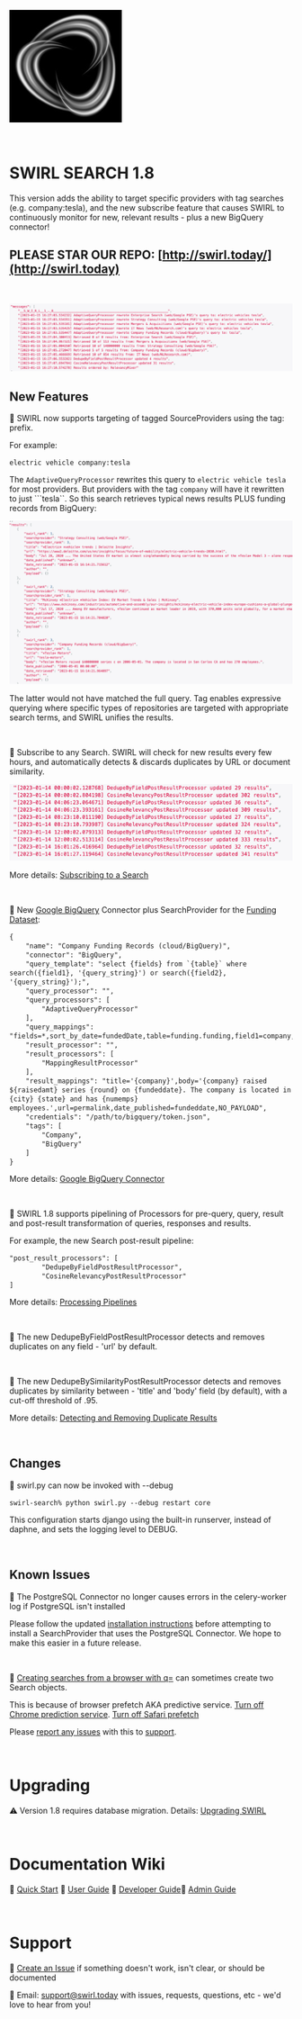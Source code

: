 ![SWIRL Logo](./images/swirl_logo_notext_200.jpg)

<br/>

# SWIRL SEARCH 1.8

This version adds the ability to target specific providers with tag searches (e.g. company:tesla), and the new subscribe feature that causes SWIRL to continuously monitor for new, relevant results - plus a new BigQuery connector!

## PLEASE STAR OUR REPO: [http://swirl.today/](http://swirl.today)

<br/>

![SWIRL company tag search](images/swirl_tag_search.png)

## New Features

:small_blue_diamond: SWIRL now supports targeting of tagged SourceProviders using the tag: prefix. 

For example:

```
electric vehicle company:tesla
```

The ```AdaptiveQueryProcessor``` rewrites this query to ```electric vehicle tesla``` for most providers. But providers with the tag ```company``` will have it rewritten to just ```tesla``. So this search retrieves typical news results PLUS funding records from BigQuery:

![SWIRL company tag search results](images/swirl_tag_search_results.png)

The latter would not have matched the full query. Tag enables expressive querying where specific types of repositories are targeted with appropriate search terms, and SWIRL unifies the results.

<br/>

:small_blue_diamond: Subscribe to any Search. SWIRL will check for new results every few hours, and automatically detects & discards duplicates by URL or document similarity.

![SWIRL subscribe messages](images/swirl_subscribe.png)

More details: [Subscribing to a Search](https://github.com/sidprobstein/swirl-search/wiki/2.-User-Guide#subscribing-to-a-search)

<br/>

:small_blue_diamond: New [Google BigQuery](https://github.com/sidprobstein/swirl-search/wiki/3.-Developer-Guide#bigquery) Connector plus SearchProvider for the [Funding Dataset](https://github.com/sidprobstein/swirl-search/wiki/3.-Developer-Guide#funding-data-set):

```
{
    "name": "Company Funding Records (cloud/BigQuery)",
    "connector": "BigQuery",
    "query_template": "select {fields} from `{table}` where search({field1}, '{query_string}') or search({field2}, '{query_string}');",
    "query_processor": "",
    "query_processors": [
        "AdaptiveQueryProcessor"
    ],
    "query_mappings": "fields=*,sort_by_date=fundedDate,table=funding.funding,field1=company,field2=city",
    "result_processor": "",
    "result_processors": [
        "MappingResultProcessor"
    ],
    "result_mappings": "title='{company}',body='{company} raised ${raisedamt} series {round} on {fundeddate}. The company is located in {city} {state} and has {numemps} employees.',url=permalink,date_published=fundeddate,NO_PAYLOAD",
    "credentials": "/path/to/bigquery/token.json",
    "tags": [
        "Company",
        "BigQuery"
    ]
}
```

More details: [Google BigQuery Connector](https://github.com/sidprobstein/swirl-search/wiki/3.-Developer-Guide#bigquery)

<br/>

:small_blue_diamond: SWIRL 1.8 supports pipelining of Processors for pre-query, query, result and post-result transformation of queries, responses and results.

For example, the new Search post-result pipeline:

```
"post_result_processors": [
        "DedupeByFieldPostResultProcessor",
        "CosineRelevancyPostResultProcessor"
]
```

More details: [Processing Pipelines](https://github.com/sidprobstein/swirl-search/wiki/3.-Developer-Guide#processing-pipelines)

<br/>

:small_blue_diamond: The new DedupeByFieldPostResultProcessor detects and removes duplicates on any field - 'url' by default.

<br/>

:small_blue_diamond: The new DedupeBySimilarityPostResultProcessor detects and removes duplicates by similarity between - 'title' and 'body' field (by default), with a cut-off threshold of .95.

More details: [Detecting and Removing Duplicate Results](https://github.com/sidprobstein/swirl-search/wiki/2.-User-Guide#detecting-and-removing-duplicate-results)

<br/>

## Changes

:small_blue_diamond: swirl.py can now be invoked with --debug

```
swirl-search% python swirl.py --debug restart core
```

This configuration starts django using the built-in runserver, instead of daphne, and sets the logging level to DEBUG.

<br/>

## Known Issues

:small_blue_diamond: The PostgreSQL Connector no longer causes errors in the celery-worker log if PostgreSQL isn't installed

Please follow the updated [installation instructions](https://github.com/sidprobstein/swirl-search/wiki/3.-Developer-Guide#installing-the-postgresql-driver) before attempting to install a SearchProvider that uses the PostgreSQL Connector. We hope to make this easier in a future release.

<br/>

:small_blue_diamond: [Creating searches from a browser with q=](https://github.com/sidprobstein/swirl-search/wiki/2.-User-Guide#creating-a-search-object-with-the-q-url-parameter) can sometimes create two Search objects. 

This is because of browser prefetch AKA predictive service. [Turn off Chrome prediction service](https://www.ghacks.net/2019/04/23/missing-chromes-use-a-prediction-service-setting/). [Turn off Safari prefetch](https://stackoverflow.com/questions/29214246/how-to-turn-off-safaris-prefetch-feature)

Please [report any issues](https://github.com/sidprobstein/swirl-search/issues/) with this to [support](#support).

<br/>

# Upgrading

:warning: Version 1.8 requires database migration. Details: [Upgrading SWIRL](https://github.com/sidprobstein/swirl-search/wiki/4.-Admin-Guide#upgrading-swirl)

<br/>

# Documentation Wiki

:small_blue_diamond: [Quick Start](https://github.com/sidprobstein/swirl-search/wiki/1.-Quick-Start)
:small_blue_diamond: [User Guide](https://github.com/sidprobstein/swirl-search/wiki/2.-User-Guide)
:small_blue_diamond: [Developer Guide](https://github.com/sidprobstein/swirl-search/wiki/3.-Developer-Guide):small_blue_diamond: [Admin Guide](https://github.com/sidprobstein/swirl-search/wiki/4.-Admin-Guide)

<br/>

# Support

:small_blue_diamond: [Create an Issue](https://github.com/sidprobstein/swirl-search/issues) if something doesn't work, isn't clear, or should be documented

:small_blue_diamond: Email: [support@swirl.today](mailto:support@swirl.today) with issues, requests, questions, etc - we'd love to hear from you!
